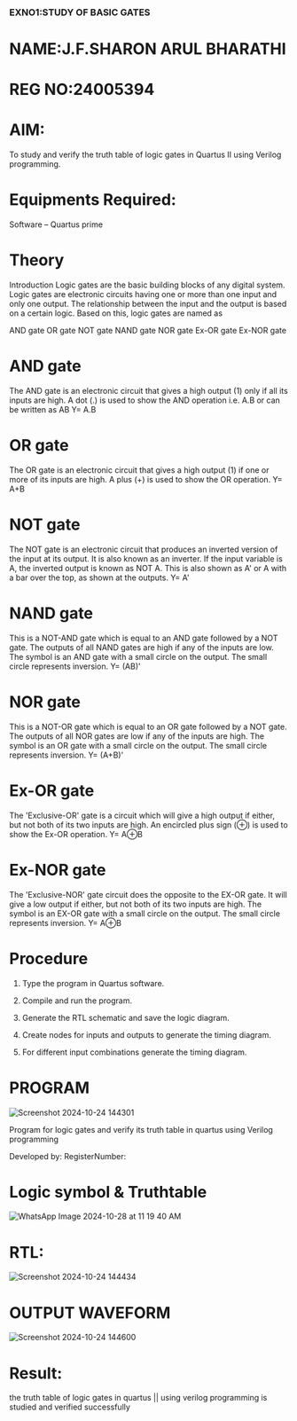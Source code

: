 ### EXNO1:STUDY OF BASIC GATES
# NAME:J.F.SHARON ARUL BHARATHI
# REG NO:24005394


# AIM:

To study and verify the truth table of logic gates in Quartus II using Verilog programming.

# Equipments Required:

Software – Quartus prime 

# Theory

Introduction Logic gates are the basic building blocks of any digital system. Logic gates are electronic circuits having one or more than one input and only one output. The relationship between the input and the output is based on a certain logic. Based on this, logic gates are named as

AND gate OR gate NOT gate NAND gate NOR gate Ex-OR gate Ex-NOR gate

# AND gate

The AND gate is an electronic circuit that gives a high output (1) only if all its inputs are high. A dot (.) is used to show the AND operation i.e. A.B or can be written as AB
Y= A.B

# OR gate

The OR gate is an electronic circuit that gives a high output (1) if one or more of its inputs are high. A plus (+) is used to show the OR operation.
Y= A+B

# NOT gate

The NOT gate is an electronic circuit that produces an inverted version of the input at its output. It is also known as an inverter. If the input variable is A, the inverted output is known as NOT A. This is also shown as A' or A with a bar over the top, as shown at the outputs.
Y= A'

# NAND gate

This is a NOT-AND gate which is equal to an AND gate followed by a NOT gate. The outputs of all NAND gates are high if any of the inputs are low. The symbol is an AND gate with a small circle on the output. The small circle represents inversion.
Y= (AB)’

# NOR gate

This is a NOT-OR gate which is equal to an OR gate followed by a NOT gate. The outputs of all NOR gates are low if any of the inputs are high. The symbol is an OR gate with a small circle on the output. The small circle represents inversion.
Y= (A+B)’

# Ex-OR gate

The 'Exclusive-OR' gate is a circuit which will give a high output if either, but not both of its two inputs are high. An encircled plus sign (⊕) is used to show the Ex-OR operation.
Y= A⊕B

# Ex-NOR gate

The 'Exclusive-NOR' gate circuit does the opposite to the EX-OR gate. It will give a low output if either, but not both of its two inputs are high. The symbol is an EX-OR gate with a small circle on the output. The small circle represents inversion.
Y= A⊕B

# Procedure

1.	Type the program in Quartus software.

2.	Compile and run the program.

3.	Generate the RTL schematic and save the logic diagram.

4.	Create nodes for inputs and outputs to generate the timing diagram.

5.	For different input combinations generate the timing diagram.


# PROGRAM
![Screenshot 2024-10-24 144301](https://github.com/user-attachments/assets/9458a6c0-9c45-48d8-94d6-bc0b330179bb)

Program for logic gates and verify its truth table in quartus using Verilog programming

 Developed by: RegisterNumber: 
 
# Logic symbol & Truthtable
![WhatsApp Image 2024-10-28 at 11 19 40 AM](https://github.com/user-attachments/assets/57df5c3c-d4ea-4093-b125-b31b916fce5a)


# RTL: 
![Screenshot 2024-10-24 144434](https://github.com/user-attachments/assets/7159b0cc-fae0-45bb-961f-d6ef9003a3f2)

 # OUTPUT WAVEFORM
![Screenshot 2024-10-24 144600](https://github.com/user-attachments/assets/48a1671d-7bca-42c9-8f82-6b6a68d8b0d2)

 # Result:
the truth table of logic gates in quartus || using verilog programming is studied and verified successfully
